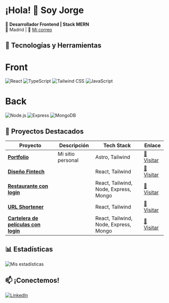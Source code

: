 # ¡Hola! 👋 Soy Jorge

🚀 **Desarrollador Frontend | Stack MERN**  
📍 Madrid | 📧 [Mi correo](mailto:jorgitenis@hotmail.es)

## 🔧 Tecnologías y Herramientas
# Front
![React](https://img.shields.io/badge/React-61DAFB?logo=react&logoColor=black)
![TypeScript](https://img.shields.io/badge/TypeScript-3178C6?logo=typescript&logoColor=white)
![Tailwind CSS](https://img.shields.io/badge/Tailwind_CSS-06B6D4?logo=tailwind-css&logoColor=black)
![JavaScript](https://img.shields.io/badge/JavaScript-F7DF1E?logo=javascript&logoColor=black)

# Back
![Node.js](https://img.shields.io/badge/Node.js-339933?logo=node.js&logoColor=white)
![Express](https://img.shields.io/badge/Express-000000?logo=express&logoColor=white)
![MongoDB](https://img.shields.io/badge/MongoDB-47A248?logo=mongodb&logoColor=white)

## 🌟 Proyectos Destacados
| Proyecto | Descripción | Tech Stack | Enlace |
|----------|-------------|------------|------|
| **[Portfolio](https://github.com/Jorge-coder02/portfolio)** | Mi sitio personal | Astro, Tailwind | [🔗 Visitar](https://jorgepersonal.netlify.app/) |
| **[Diseño Fintech](https://github.com/Jorge-coder02/fintech)** |  | React, Tailwind | [🔗 Visitar](https://growbit.netlify.app/) |
| **[Restaurante con login](https://github.com/Jorge-coder02/restaurante)** |  | React, Tailwind, Node, Express, Mongo | [🔗 Visitar](https://restauranteesp.netlify.app/) |
| **[URL Shortener](https://github.com/Jorge-coder02/short-url-backend)** |  | React, Tailwind | [🔗 Visitar](https://short-url-frontend-khaki.vercel.app/) |
| **[Cartelera de películas con login](https://github.com/Jorge-coder02/devflix-frontend)** |  | React, Tailwind, Node, Express, Mongo | [🔗 Visitar](https://devflixcinema.netlify.app/) |

## 📊 Estadísticas
![Mis estadísticas](https://github-readme-stats.vercel.app/api?username=Jorge-coder02&show_icons=true&theme=radical)

## 📫 ¡Conectemos!
[![LinkedIn](https://img.shields.io/badge/LinkedIn-0A66C2?logo=linkedin&logoColor=white)](https://www.linkedin.com/in/jorge-p%C3%A9rez-aceituno-554833248/)
